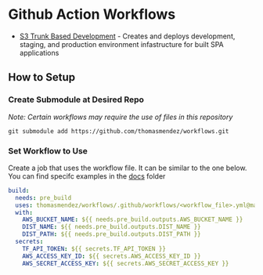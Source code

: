 # Github Action Workflows

- [S3 Trunk Based Development](https://github.com/thomasmendez/workflows/blob/main/docs/s3_trunk_based_development.md) - Creates and deploys development, staging, and production environment infastructure for built SPA applications

## How to Setup

### Create Submodule at Desired Repo

*Note: Certain workflows may require the use of files in this repository*

`git submodule add https://github.com/thomasmendez/workflows.git`

### Set Workflow to Use

Create a job that uses the workflow file. It can be similar to the one below. You can find specifc examples in the [docs](https://github.com/thomasmendez/workflows/tree/main/docs/DOCS.md) folder

```yml
build:
  needs: pre_build
  uses: thomasmendez/workflows/.github/workflows/<workflow_file>.yml@main
  with:
    AWS_BUCKET_NAME: ${{ needs.pre_build.outputs.AWS_BUCKET_NAME }}
    DIST_NAME: ${{ needs.pre_build.outputs.DIST_NAME }}
    DIST_PATH: ${{ needs.pre_build.outputs.DIST_PATH }}
  secrets:
    TF_API_TOKEN: ${{ secrets.TF_API_TOKEN }}
    AWS_ACCESS_KEY_ID: ${{ secrets.AWS_ACCESS_KEY_ID }}
    AWS_SECRET_ACCESS_KEY: ${{ secrets.AWS_SECRET_ACCESS_KEY }}
```
